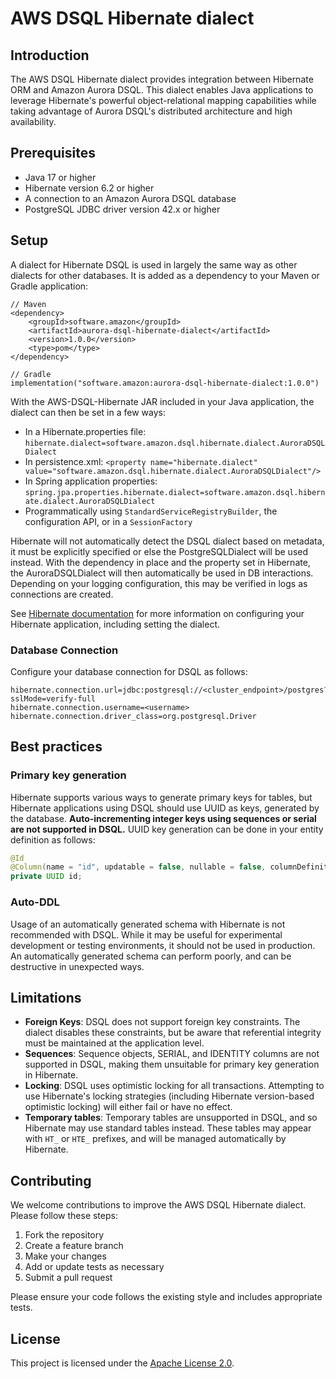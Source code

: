 # AWS DSQL Hibernate dialect

## Introduction

The AWS DSQL Hibernate dialect provides integration between Hibernate ORM and Amazon Aurora DSQL. This dialect enables
Java applications to leverage Hibernate's powerful object-relational mapping capabilities while taking advantage of
Aurora DSQL's distributed architecture and high availability.

## Prerequisites

- Java 17 or higher
- Hibernate version 6.2 or higher
- A connection to an Amazon Aurora DSQL database
- PostgreSQL JDBC driver version 42.x or higher

## Setup

A dialect for Hibernate DSQL is used in largely the same way as other dialects for other databases. It is added
as a dependency to your Maven or Gradle application:

```
// Maven
<dependency>
    <groupId>software.amazon</groupId>
    <artifactId>aurora-dsql-hibernate-dialect</artifactId>
    <version>1.0.0</version>
    <type>pom</type>
</dependency>

// Gradle
implementation("software.amazon:aurora-dsql-hibernate-dialect:1.0.0")
```

With the AWS-DSQL-Hibernate JAR included in your Java application, the dialect can then be set in a few ways:
- In a Hibernate.properties file: `hibernate.dialect=software.amazon.dsql.hibernate.dialect.AuroraDSQLDialect`
- In persistence.xml: `<property name="hibernate.dialect" value="software.amazon.dsql.hibernate.dialect.AuroraDSQLDialect"/>`
- In Spring application properties: `spring.jpa.properties.hibernate.dialect=software.amazon.dsql.hibernate.dialect.AuroraDSQLDialect`
- Programmatically using `StandardServiceRegistryBuilder`, the configuration API, or in a `SessionFactory`

Hibernate will not automatically detect the DSQL dialect based on metadata, it must be explicitly specified or else
the PostgreSQLDialect will be used instead. With the dependency in place and the property set in Hibernate,
the AuroraDSQLDialect will then automatically be used in DB interactions. Depending on your logging configuration, this
may be verified in logs as connections are created.

See [Hibernate documentation](https://docs.jboss.org/hibernate/orm/6.6/introduction/html_single/Hibernate_Introduction.html#configuration)
for more information on configuring your Hibernate application, including setting the dialect.

### Database Connection

Configure your database connection for DSQL as follows:

```properties
hibernate.connection.url=jdbc:postgresql://<cluster_endpoint>/postgres?sslMode=verify-full
hibernate.connection.username=<username>
hibernate.connection.driver_class=org.postgresql.Driver
```

## Best practices

### Primary key generation

Hibernate supports various ways to generate primary keys for tables, but Hibernate applications using DSQL should
use UUID as keys, generated by the database. **Auto-incrementing integer keys using sequences or serial are not supported
in DSQL.** UUID key generation can be done in your entity definition as follows:

```java
@Id
@Column(name = "id", updatable = false, nullable = false, columnDefinition = "UUID DEFAULT gen_random_uuid()")
private UUID id;
```

### Auto-DDL

Usage of an automatically generated schema with Hibernate is not recommended with DSQL. While it may be useful
for experimental development or testing environments, it should not be used in production. An automatically generated
schema can perform poorly, and can be destructive in unexpected ways.

## Limitations

- **Foreign Keys**: DSQL does not support foreign key constraints. The dialect disables these constraints, but be aware that referential integrity must be maintained at the application level.
- **Sequences**: Sequence objects, SERIAL, and IDENTITY columns are not supported in DSQL, making them unsuitable for primary key generation in Hibernate.
- **Locking**: DSQL uses optimistic locking for all transactions. Attempting to use Hibernate's locking strategies (including Hibernate version-based optimistic locking) will either fail or have no effect.
- **Temporary tables**: Temporary tables are unsupported in DSQL, and so Hibernate may use standard tables instead. These tables may appear with `HT_` or `HTE_` prefixes, and will be managed automatically by Hibernate.

## Contributing

We welcome contributions to improve the AWS DSQL Hibernate dialect. Please follow these steps:

1. Fork the repository
2. Create a feature branch
3. Make your changes
4. Add or update tests as necessary
5. Submit a pull request

Please ensure your code follows the existing style and includes appropriate tests.

## License

This project is licensed under the [Apache License 2.0](LICENSE).

